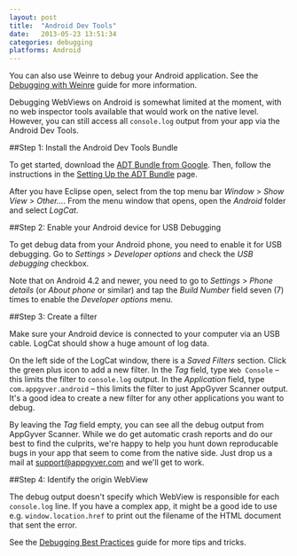 ```yaml
---
layout: post
title:  "Android Dev Tools"
date:   2013-05-23 13:51:34
categories: debugging
platforms: Android
---
```


You can also use Weinre to debug your Android application. See the [Debugging with Weinre][weinre] guide for more information.

Debugging WebViews on Android is somewhat limited at the moment, with no web inspector tools available that would work on the native level. However, you can still access all `console.log` output from your app via the Android Dev Tools.

##Step 1: Install the Android Dev Tools Bundle

To get started, download the [ADT Bundle from Google][adt-download]. Then, follow the instructions in the [Setting Up the ADT Bundle][adt-setup] page.

After you have Eclipse open, select from the top menu bar *Window* > *Show View* > *Other...*. From the menu window that opens, open the *Android* folder and select *LogCat*.

##Step 2: Enable your Android device for USB Debugging

To get debug data from your Android phone, you need to enable it for USB debugging. Go to *Settings* > *Developer options* and check the *USB debugging* checkbox.

Note that on Android 4.2 and newer, you need to go to *Settings* > *Phone details* (or *About phone* or similar) and tap the *Build Number* field seven (7) times to enable the *Developer options* menu.

##Step 3: Create a filter

Make sure your Android device is connected to your computer via an USB cable. LogCat should show a huge amount of log data.

On the left side of the LogCat window, there is a *Saved Filters* section. Click the green plus icon to add a new filter. In the *Tag* field, type `Web Console` – this limits the filter to `console.log` output. In the *Application* field, type `com.appgyver.android` – this limits the filter to just AppGyver Scanner output. It's a good idea to create a new filter for any other applications you want to debug.

By leaving the *Tag* field empty, you can see all the debug output from AppGyver Scanner. While we do get automatic crash reports and do our best to find the culprits, we're happy to help you hunt down reproducable bugs in your app that seem to come from the native side. Just drop us a mail at [support@appgyver.com](mailto:support@appgyver.com) and we'll get to work.

##Step 4: Identify the origin WebView

The debug output doesn't specify which WebView is responsible for each `console.log` line. If you have a complex app, it might be a good ide to use e.g. `window.location.href` to print out the filename of the HTML document that sent the error.

See the [Debugging Best Practices][debugging-best-practices] guide for more tips and tricks.


[debugging-best-practices]: /steroids/guides/debugging/best-practices/
[weinre]: /steroids/guides/debugging/weinre/
[adt-download]: http://developer.android.com/sdk/index.html
[adt-setup]: http://developer.android.com/sdk/installing/bundle.html
